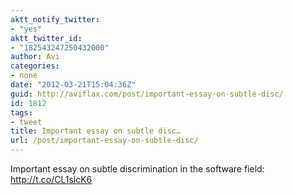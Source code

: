 ```yaml
---
aktt_notify_twitter:
- "yes"
aktt_twitter_id:
- "182543247250432000"
author: Avi
categories:
- none
date: "2012-03-21T15:04:36Z"
guid: http://aviflax.com/post/important-essay-on-subtle-disc/
id: 1812
tags:
- tweet
title: Important essay on subtle disc…
url: /post/important-essay-on-subtle-disc/
---
```

Important essay on subtle discrimination in the software field: <a href="http://t.co/CL1slcK6" rel="nofollow">http://t.co/CL1slcK6</a>